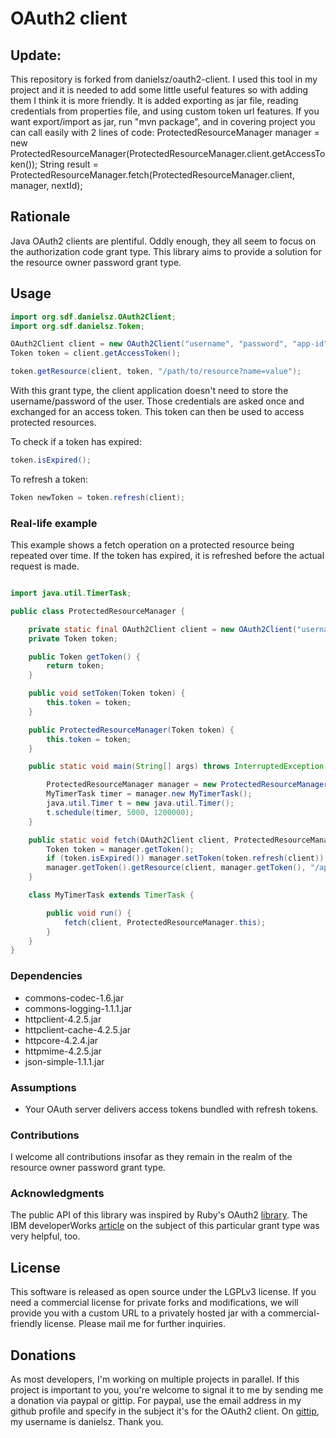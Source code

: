# OAuth2 client

## Update:
This repository is forked from danielsz/oauth2-client. I used this tool in my project and it is needed to add some little useful features so with adding them I think it is more friendly.
It is added exporting as jar file, reading credentials from properties file, and using custom token url features.
If you want export/import as jar, run "mvn package", and in covering project you can call easily with 2 lines of code:
ProtectedResourceManager manager = new ProtectedResourceManager(ProtectedResourceManager.client.getAccessToken());
String result = ProtectedResourceManager.fetch(ProtectedResourceManager.client, manager, nextId);

## Rationale

Java OAuth2 clients are plentiful. Oddly enough, they all seem to focus on the authorization code grant type. This library aims to provide a solution for the resource owner password grant type. 

## Usage

```java
import org.sdf.danielsz.OAuth2Client;
import org.sdf.danielsz.Token;

OAuth2Client client = new OAuth2Client("username", "password", "app-id", "app-secret", "site");
Token token = client.getAccessToken();

token.getResource(client, token, "/path/to/resource?name=value");
```
With this grant type, the client application doesn't need to store the username/password of the user. Those credentials are asked once and exchanged for an access token. This token can then be used to access protected resources. 

To check if a token has expired:

```java
token.isExpired();
```

To refresh a token:

```java
Token newToken = token.refresh(client);
```

### Real-life example

This example shows a fetch operation on a protected resource being repeated over time. If the token has expired, it is refreshed before the actual request is made. 

```java

import java.util.TimerTask;

public class ProtectedResourceManager {

	private static final OAuth2Client client = new OAuth2Client("username", "password", "app-id", "ap-secret", "site");
	private Token token;

	public Token getToken() {
		return token;
	}

	public void setToken(Token token) {
		this.token = token;
	}

	public ProtectedResourceManager(Token token) {
		this.token = token;
	}

	public static void main(String[] args) throws InterruptedException {

		ProtectedResourceManager manager = new ProtectedResourceManager(client.getAccessToken());
		MyTimerTask timer = manager.new MyTimerTask();
		java.util.Timer t = new java.util.Timer();
		t.schedule(timer, 5000, 1200000);
	}

	public static void fetch(OAuth2Client client, ProtectedResourceManager manager) {
		Token token = manager.getToken();
		if (token.isExpired()) manager.setToken(token.refresh(client));		
		manager.getToken().getResource(client, manager.getToken(), "/api/resource?name=value");
	}

	class MyTimerTask extends TimerTask {

		public void run() {
			fetch(client, ProtectedResourceManager.this);
		}
	}
}

```


### Dependencies

+ commons-codec-1.6.jar
+ commons-logging-1.1.1.jar
+ httpclient-4.2.5.jar
+ httpclient-cache-4.2.5.jar
+ httpcore-4.2.4.jar
+ httpmime-4.2.5.jar
+ json-simple-1.1.1.jar

### Assumptions

- Your OAuth server delivers access tokens bundled with refresh tokens.

### Contributions

I welcome all contributions insofar as they remain in the realm of the resource owner password grant type. 

### Acknowledgments

The public API of this library was inspired by Ruby's OAuth2 [library](https://github.com/intridea/oauth2). 
The IBM developerWorks [article](http://www.ibm.com/developerworks/security/library/se-oathjavapt1/index.html) on the subject of this particular grant type was very helpful, too.
## License

This software is released as open source under the LGPLv3 license. If you need a commercial license for private forks and modifications, we will provide you with a custom URL to a privately hosted jar with a commercial-friendly license. Please mail me for further inquiries.

## Donations

As most developers, I'm working on multiple projects in parallel. If this project is important to you, you're welcome to signal it to me by sending me a donation via paypal or gittip. For paypal, use the email address in my github profile and specify in the subject it's for the OAuth2 client. On [gittip](http://www.gittip.com/danielsz/ "Gittip"), my username is danielsz. Thank you.
